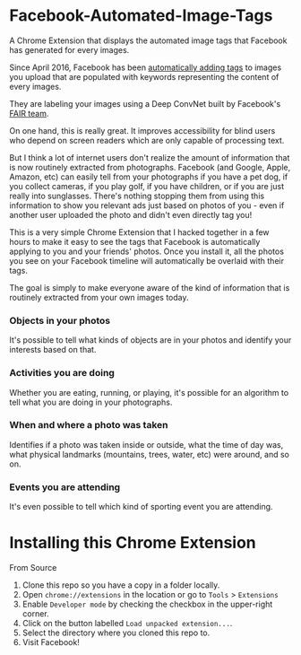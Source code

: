 # Facebook-Automated-Image-Tags
A Chrome Extension that displays the automated image tags that Facebook has generated for every images.

Since April 2016, Facebook has been [automatically adding tags](https://code.facebook.com/posts/457605107772545/under-the-hood-building-accessibility-tools-for-the-visually-impaired-on-facebook/) to images
you upload that are populated with keywords representing the content of every images.

They are labeling your images using a Deep ConvNet built by Facebook's
[FAIR team](https://research.fb.com/category/facebook-ai-research-fair/).

On one hand, this is really great. It improves accessibility for blind users
who depend on screen readers which are only capable of processing text.

But I think a lot of internet users don't realize the amount of information that is now routinely extracted from photographs. Facebook (and Google, Apple, Amazon, etc) can easily tell from your photographs if you have a pet dog, if you collect cameras, if you play golf, if you have children, or if you are just really into sunglasses. There's nothing stopping them from using this information to show you relevant ads just based on photos of you - even if another user uploaded the photo and didn't even directly tag you!

This is a very simple Chrome Extension that I hacked together in a few hours to make it easy to see the tags that Facebook is automatically applying to you and your friends' photos. Once you install it, all the photos you see on your Facebook timeline will automatically be overlaid with their tags.

The goal is simply to make everyone aware of the kind of information that is routinely extracted from your own images today.

### Objects in your photos
It's possible to tell what kinds of objects are in your photos and identify your interests based on that.

### Activities you are doing
Whether you are eating, running, or playing, it's possible for an algorithm to tell what you are doing in your photographs.

### When and where a photo was taken
Identifies if a photo was taken inside or outside, what the time of day was, what physical landmarks (mountains, trees, water, etc) were around, and so on.

### Events you are attending
It's even possible to tell which kind of sporting event you are attending.


# Installing this Chrome Extension
From Source
1. Clone this repo so you have a copy in a folder locally.
1. Open `chrome://extensions` in the location or go to `Tools` > `Extensions`
1. Enable `Developer mode` by checking the checkbox in the upper-right corner.
1. Click on the button labelled `Load unpacked extension...`.
1. Select the directory where you cloned this repo to.
1. Visit Facebook!
